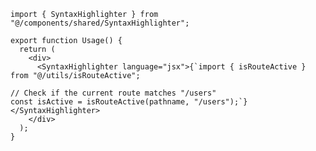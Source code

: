 ﻿```tsx
import { SyntaxHighlighter } from "@/components/shared/SyntaxHighlighter";

export function Usage() {
  return (
    <div>
      <SyntaxHighlighter language="jsx">{`import { isRouteActive } from "@/utils/isRouteActive";

// Check if the current route matches "/users"
const isActive = isRouteActive(pathname, "/users");`}</SyntaxHighlighter>
    </div>
  );
} 
```
